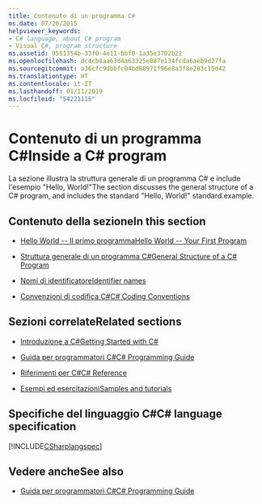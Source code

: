 ```yaml
---
title: Contenuto di un programma C#
ms.date: 07/20/2015
helpviewer_keywords:
- C# language, about C# program
- Visual C#, program structure
ms.assetid: 9551354b-33f0-4e11-bbf0-1a35e3702b22
ms.openlocfilehash: dc4cb8aa63d4a63325e887e134fcda6aeb9d27fa
ms.sourcegitcommit: a36cfc9dbbfc04bd88971f96e8a3f8e283c15d42
ms.translationtype: HT
ms.contentlocale: it-IT
ms.lasthandoff: 01/11/2019
ms.locfileid: "54221115"
---
```

# <a name="inside-a-c-program"></a><span data-ttu-id="3412b-102">Contenuto di un programma C#</span><span class="sxs-lookup"><span data-stu-id="3412b-102">Inside a C# program</span></span>

<span data-ttu-id="3412b-103">La sezione illustra la struttura generale di un programma C# e include l'esempio "Hello, World!"</span><span class="sxs-lookup"><span data-stu-id="3412b-103">The section discusses the general structure of a C# program, and includes the standard "Hello, World!"</span></span> <span data-ttu-id="3412b-104">standard.</span><span class="sxs-lookup"><span data-stu-id="3412b-104">example.</span></span>

## <a name="in-this-section"></a><span data-ttu-id="3412b-105">Contenuto della sezione</span><span class="sxs-lookup"><span data-stu-id="3412b-105">In this section</span></span>

- [<span data-ttu-id="3412b-106">Hello World -- Il primo programma</span><span class="sxs-lookup"><span data-stu-id="3412b-106">Hello World -- Your First Program</span></span>](hello-world-your-first-program.md)

- [<span data-ttu-id="3412b-107">Struttura generale di un programma C#</span><span class="sxs-lookup"><span data-stu-id="3412b-107">General Structure of a C# Program</span></span>](general-structure-of-a-csharp-program.md)

- [<span data-ttu-id="3412b-108">Nomi di identificatore</span><span class="sxs-lookup"><span data-stu-id="3412b-108">Identifier names</span></span>](identifier-names.md)

- [<span data-ttu-id="3412b-109">Convenzioni di codifica C#</span><span class="sxs-lookup"><span data-stu-id="3412b-109">C# Coding Conventions</span></span>](coding-conventions.md)

## <a name="related-sections"></a><span data-ttu-id="3412b-110">Sezioni correlate</span><span class="sxs-lookup"><span data-stu-id="3412b-110">Related sections</span></span>

- [<span data-ttu-id="3412b-111">Introduzione a C#</span><span class="sxs-lookup"><span data-stu-id="3412b-111">Getting Started with C#</span></span>](../../getting-started/index.md)

- [<span data-ttu-id="3412b-112">Guida per programmatori C#</span><span class="sxs-lookup"><span data-stu-id="3412b-112">C# Programming Guide</span></span>](../../programming-guide/index.md)

- [<span data-ttu-id="3412b-113">Riferimenti per C#</span><span class="sxs-lookup"><span data-stu-id="3412b-113">C# Reference</span></span>](../../language-reference/index.md)

- [<span data-ttu-id="3412b-114">Esempi ed esercitazioni</span><span class="sxs-lookup"><span data-stu-id="3412b-114">Samples and tutorials</span></span>](../../../samples-and-tutorials/index.md)

## <a name="c-language-specification"></a><span data-ttu-id="3412b-115">Specifiche del linguaggio C#</span><span class="sxs-lookup"><span data-stu-id="3412b-115">C# language specification</span></span>

[!INCLUDE[CSharplangspec](~/includes/csharplangspec-md.md)]

## <a name="see-also"></a><span data-ttu-id="3412b-116">Vedere anche</span><span class="sxs-lookup"><span data-stu-id="3412b-116">See also</span></span>

- [<span data-ttu-id="3412b-117">Guida per programmatori C#</span><span class="sxs-lookup"><span data-stu-id="3412b-117">C# Programming Guide</span></span>](../../programming-guide/index.md)